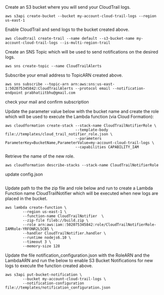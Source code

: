Create an S3 bucket where you will send your CloudTrail logs.
```
aws s3api create-bucket --bucket my-account-cloud-trail-logs --region us-east-1

```
Enable CloudTrail and send logs to the bucket created above.
```
aws cloudtrail create-trail --name default --s3-bucket-name my-account-cloud-trail-logs --is-multi-region-trail

```
Create an SNS Topic which will be used to send notifications on the desired logs.
```
aws sns create-topic --name CloudTrailAlerts
```
Subscribe your email address to TopicARN created above.
```
aws sns subscribe --topic-arn arn:aws:sns:us-east-1:502075345842:CloudTrailAlerts --protocol email --notification-endpoint prabhatiitbhu@gmail.com

```
check your mail and confirm subscription

Update the parameter value below with the bucket name and create the role which will be used to execute the Lambda function (via Cloud Formation):

```
aws cloudformation create-stack --stack-name CloudTrailNotifierRole \
                                --template-body file://templates/cloud_trail_notifier_role.json \
                                --parameters ParameterKey=BucketName,ParameterValue=my-account-cloud-trail-logs \
                                --capabilities CAPABILITY_IAM

```
Retrieve the name of the new role.

```
aws cloudformation describe-stacks --stack-name CloudTrailNotifierRole
```
update config.json

```
```
Update path to the the zip file and role below and run to create a Lambda Function name CloudTrailNotifier which will be executed when new logs are placed in the bucket.
```
aws lambda create-function \
        --region us-east-1 \
        --function-name CloudTrailNotifier  \
        --zip-file fileb://build.zip \
        --role arn:aws:iam::502075345842:role/CloudTrailNotifierRole-IAMRole-YRFONR2L5CB5 \
        --handler CloudTrailNotifier.handler \
        --runtime nodejs6.10 \
        --timeout 3 \
        --memory-size 128
```
Update the file notification_configuration.json with the RoleARN and the LambdaARN and run the below to enable S3 Bucket Notifications for new logs to execute the function created above.

```
aws s3api put-bucket-notification \
        --bucket my-account-cloud-trail-logs \
        --notification-configuration file://templates/notification_configuration.json
```
```
```
```
```
```
